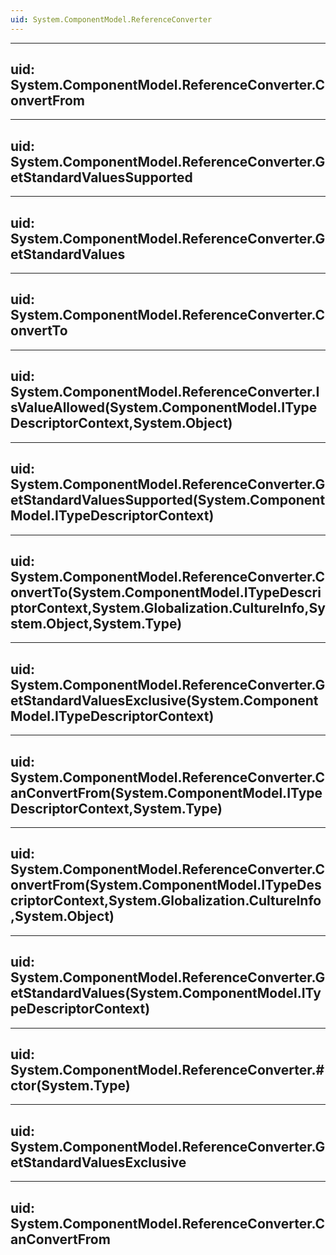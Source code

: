 ```yaml
---
uid: System.ComponentModel.ReferenceConverter
---
```


---
uid: System.ComponentModel.ReferenceConverter.ConvertFrom
---

---
uid: System.ComponentModel.ReferenceConverter.GetStandardValuesSupported
---

---
uid: System.ComponentModel.ReferenceConverter.GetStandardValues
---

---
uid: System.ComponentModel.ReferenceConverter.ConvertTo
---

---
uid: System.ComponentModel.ReferenceConverter.IsValueAllowed(System.ComponentModel.ITypeDescriptorContext,System.Object)
---

---
uid: System.ComponentModel.ReferenceConverter.GetStandardValuesSupported(System.ComponentModel.ITypeDescriptorContext)
---

---
uid: System.ComponentModel.ReferenceConverter.ConvertTo(System.ComponentModel.ITypeDescriptorContext,System.Globalization.CultureInfo,System.Object,System.Type)
---

---
uid: System.ComponentModel.ReferenceConverter.GetStandardValuesExclusive(System.ComponentModel.ITypeDescriptorContext)
---

---
uid: System.ComponentModel.ReferenceConverter.CanConvertFrom(System.ComponentModel.ITypeDescriptorContext,System.Type)
---

---
uid: System.ComponentModel.ReferenceConverter.ConvertFrom(System.ComponentModel.ITypeDescriptorContext,System.Globalization.CultureInfo,System.Object)
---

---
uid: System.ComponentModel.ReferenceConverter.GetStandardValues(System.ComponentModel.ITypeDescriptorContext)
---

---
uid: System.ComponentModel.ReferenceConverter.#ctor(System.Type)
---

---
uid: System.ComponentModel.ReferenceConverter.GetStandardValuesExclusive
---

---
uid: System.ComponentModel.ReferenceConverter.CanConvertFrom
---
